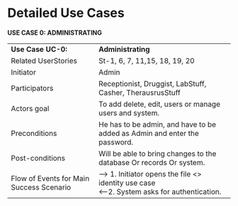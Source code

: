 # Detailed Use Cases #


**USE CASE 0: ADMINISTRATING** 


<p/>
<table>
    <tr>
        <td><b>Use Case UC-0:  </td><td><b>Administrating</td>
    </tr>
	    <tr>
        <td>Related UserStories</td><td>St-1, 6, 7, 11,15, 18, 19, 20</td>
    </tr>
    </tr>
	    <tr>
        <td>Initiator</td><td>Admin</td>
    </tr>
    </tr>
	    <tr>
        <td>Participators</td><td>Receptionist, Druggist, LabStuff, Casher, TherausrusStuff </td>
    </tr>
    </tr>
	    <tr>
        <td>Actors goal</td><td>To add delete, edit, users or manage users and system.</td>
    </tr>
    </tr>
	    <tr>
        <td>Preconditions</td><td>He has to be admin, and have to be added as Admin and enter the password.</td>
    </tr>
    </tr>
	    <tr>
        <td>Post-conditions</td><td>Will be able to bring changes to the database Or records Or system.</td>
    </tr>
    </tr>
	    <tr>
        <td>Flow of Events for Main Success Scenario</td><td> --> 1. Initiator opens the file <<include>> identity use case<br/><--2. System asks for authentication.</br></td>
    </tr>
</table>
<p/>
